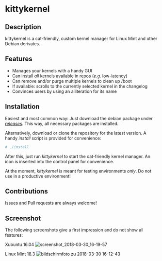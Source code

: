 # kittykernel

## Description
kittykernel is a cat-friendly, custom kernel manager for Linux Mint and other Debian derivates. 

## Features

* Manages your kernels with a handy GUI
* Can install *all* kernels available in repos (*e.g.* low-latency)
* Can remove and/or purge multiple kernels to clean up /boot
* If available: scrolls to the currently selected kernel in the changelog
* Convinces users by using an alliteration for its name

## Installation

Easiest and most common way: Just download the debian package under [*releases*](https://github.com/Schallaven/kittykernel/releases). This way, all necessary packages are installed.

Alternatively, download or clone the repository for the latest version. A handy *install* script is provided for convenience:

```bash
# ./install
```

After this, just run *kittykernel* to start the cat-friendly kernel manager. An icon is inserted into the control panel
for convenience.

At the moment, *kittykernel* is meant for testing environments _only_. Do not use in a productive environment!

## Contributions

Issues and Pull requests are always welcome!

## Screenshot

The following screenshots give a first impression and do not show all features:

Xubuntu 16.04
![screenshot_2018-03-30_16-19-57](https://user-images.githubusercontent.com/6428497/38152525-452a661c-3436-11e8-83c6-550593825394.png)

Linux Mint 18.3
![bildschirmfoto zu 2018-03-30 16-12-43](https://user-images.githubusercontent.com/6428497/38152391-98d61fb4-3435-11e8-9863-024f6fbdad1c.png)

